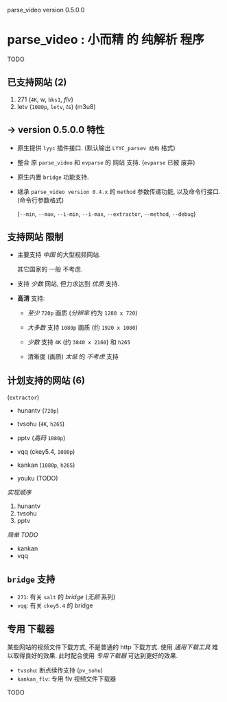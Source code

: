 <!-- parsev.md, parse_video/doc/, <https://github.com/sceext2/parse_video>
   - language: Chinese (zh_cn) 
   - version 0.0.4.0 test201512281338
  -->

parse_video version 0.5.0.0

# parse_video : 小而精 的 纯解析 程序

TODO


## 已支持网站 (2)

1. 271 (`4K`, w, `bks1`, *flv*)
2. letv (`1080p`, `letv`, *ts*) (m3u8)


## -> version 0.5.0.0 特性

+ 原生提供 `lyyc` 插件接口. (默认输出 `LYYC_parsev 结构` 格式)

+ 整合 原 `parse_video` 和 `evparse` 的 网站 支持. (`evparse` 已被 废弃)

+ 原生内置 `bridge` 功能支持. 

+ 继承 `parse_video version 0.4.x` 的 `method` 参数传递功能, 
  以及命令行接口. (命令行参数格式)
  
  (`--min`, `--max`, `--i-min`, `--i-max`, `--extractor`, `--method`, `--debug`)


## 支持网站 限制

+ 主要支持 *中国* 的大型视频网站. 
  
  其它国家的 一般 不考虑. 

+ 支持 *少数* 网站, 但力求达到 *优质* 支持. 

+ **高清** 支持: 
  
  + *至少* `720p` 画质 (*分辨率* 约为 `1280 x 720`)
  
  + *大多数* 支持 `1080p` 画质 (约 `1920 x 1080`)
  
  + *少数* 支持 `4K` (约 `3840 x 2160`) 和 `h265` 
  
  + 清晰度 (画质) *太低* 的 *不考虑* 支持


## 计划支持的网站 (6)
(`extractor`)

+ hunantv (`720p`)
+ tvsohu (`4K`, `h265`)
+ pptv (*高码* `1080p`)

+ vqq (ckey5.4, `1080p`)
+ kankan (`1080p`, `h265`)

+ youku (TODO)

*实现顺序*

1. hunantv
2. tvsohu
3. pptv

*简单 TODO*

+ kankan
+ vqq


## `bridge` 支持

+ `271`: 有关 `salt` 的 *bridge* (*无颜* 系列)
+ `vqq`: 有关 `ckey5.4` 的 bridge

## 专用 下载器

某些网站的视频文件下载方式, 不是普通的 http 下载方式. 
使用 *通用下载工具* 难以取得良好的效果. 
此时配合使用 *专用下载器* 可达到更好的效果. 

+ `tvsohu`: 断点续传支持 (`pv_sohu`)
+ `kankan_flv`: 专用 flv 视频文件下载器


TODO
<!-- end parsev.md -->


